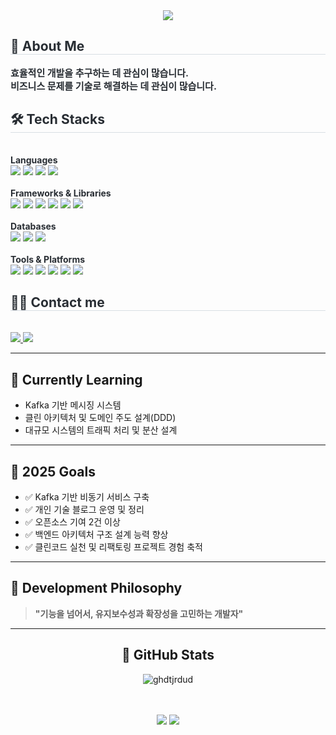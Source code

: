 <div align="center">
  <img src="https://capsule-render.vercel.app/api?type=waving&color=auto&height=180&text=Hello%20I`m%20홍석영&animation=&fontColor=000000&fontSize=60" />
</div>

<div style="text-align: left;"> 
  <h2 style="border-bottom: 1px solid #d8dee4; color: #282d33;"> 🎯 About Me </h2>  
  <div style="font-weight: 700; font-size: 15px; text-align: left; color: #282d33;">
    효율적인 개발을 추구하는 데 관심이 많습니다.<br/>
    비즈니스 문제를 기술로 해결하는 데 관심이 많습니다.
  </div> 
</div>

<div style="text-align: left;">
  <h2 style="border-bottom: 1px solid #d8dee4; color: #282d33;"> 🛠️ Tech Stacks </h2> <br>

  <div style="font-weight: bold; color: #282d33;">Languages</div>
  <img src="https://img.shields.io/badge/Java-007396?style=flat&logo=Java&logoColor=white">
  <img src="https://img.shields.io/badge/Javascript-F7DF1E?style=flat&logo=Javascript&logoColor=white">
  <img src="https://img.shields.io/badge/HTML5-E34F26?style=flat&logo=HTML5&logoColor=white">
  <img src="https://img.shields.io/badge/jQuery-0769AD?style=flat&logo=jQuery&logoColor=white">
  <br/><br/>

  <div style="font-weight: bold; color: #282d33;">Frameworks & Libraries</div>
  <img src="https://img.shields.io/badge/Spring-6DB33F?style=flat&logo=Spring&logoColor=white">
  <img src="https://img.shields.io/badge/Spring Boot-6DB33F?style=flat&logo=Spring Boot&logoColor=white">
  <img src="https://img.shields.io/badge/React-61DAFB?style=flat&logo=React&logoColor=white">
  <img src="https://img.shields.io/badge/Vue.js-4FC08D?style=flat&logo=Vue.js&logoColor=white">
  <img src="https://img.shields.io/badge/Tailwind CSS-06B6D4?style=flat&logo=Tailwind CSS&logoColor=white">
  <img src="https://img.shields.io/badge/Bootstrap-7952B3?style=flat&logo=Bootstrap&logoColor=white">
  <br/><br/>

  <div style="font-weight: bold; color: #282d33;">Databases</div>
  <img src="https://img.shields.io/badge/MySQL-4479A1?style=flat&logo=MySQL&logoColor=white">
  <img src="https://img.shields.io/badge/MariaDB-003545?style=flat&logo=MariaDB&logoColor=white">
  <img src="https://img.shields.io/badge/Oracle-F80000?style=flat&logo=Oracle&logoColor=white">
  <br/><br/>

  <div style="font-weight: bold; color: #282d33;">Tools & Platforms</div>
  <img src="https://img.shields.io/badge/Git-F05032?style=flat&logo=Git&logoColor=white">
  <img src="https://img.shields.io/badge/Github-181717?style=flat&logo=Github&logoColor=white">
  <img src="https://img.shields.io/badge/Docker-2496ED?style=flat&logo=Docker&logoColor=white">
  <img src="https://img.shields.io/badge/Apache Tomcat-F8DC75?style=flat&logo=Apache Tomcat&logoColor=white">
  <img src="https://img.shields.io/badge/Slack-4A154B?style=flat&logo=Slack&logoColor=white">
  <img src="https://img.shields.io/badge/Notion-000000?style=flat&logo=Notion&logoColor=white">
</div>

<div style="text-align: left;">
  <h2 style="border-bottom: 1px solid #d8dee4; color: #282d33;"> 🧑‍💻 Contact me </h2> <br> 
  <a href="https://velog.io/@ghdtjrdud388/posts">
    <img src="https://img.shields.io/badge/Velog-20C997?style=flat&logo=Velog&logoColor=white">
  </a>
  <a href="mailto:ghdtjrdud38@gmail.com">
    <img src="https://img.shields.io/badge/Gmail-EA4335?style=flat&logo=Gmail&logoColor=white">
  </a>
</div>

---

## 🚀 Currently Learning
- Kafka 기반 메시징 시스템  
- 클린 아키텍처 및 도메인 주도 설계(DDD)  
- 대규모 시스템의 트래픽 처리 및 분산 설계

---

## 🎯 2025 Goals
- ✅ Kafka 기반 비동기 서비스 구축  
- ✅ 개인 기술 블로그 운영 및 정리  
- ✅ 오픈소스 기여 2건 이상  
- ✅ 백엔드 아키텍처 구조 설계 능력 향상  
- ✅ 클린코드 실천 및 리팩토링 프로젝트 경험 축적

---

## 💭 Development Philosophy
> **"기능을 넘어서, 유지보수성과 확장성을 고민하는 개발자"**

---

<div align="center">
  <h2>🏅 GitHub Stats</h2>
  
  <img src="https://komarev.com/ghpvc/?username=ghdtjrdud&label=Profile%20views&color=0e75b6&style=flat" alt="ghdtjrdud" />

  <br/><br/>
  <img src="https://github-readme-stats.vercel.app/api?username=ghdtjrdud&show_icons=true&theme=default&bg_color=180,FFFFFF,FFFFFF&title_color=000000&text_color=000000" />
  <img src="https://github-readme-stats.vercel.app/api/top-langs/?username=ghdtjrdud&layout=compact&bg_color=180,FFFFFF,FFFFFF&title_color=000000&text_color=000000" />
  <br/><br/>
</div>
